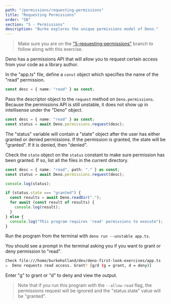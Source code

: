 ```yaml
---
path: "/permissions/requesting-permissions"
title: "Requesting Permissions"
order: "5B"
section: "5 - Permissions"
description: "Burke explores the unique permissions model of Deno."
---
```


> Make sure you are on the ["5-requesting-permissions"](https://github.com/burkeholland/deno-exercises/tree/5-requesting-permissions) branch to follow along with this exercise.

Deno has a permissions API that will allow you to request certain access from your code as a library author.

In the "app.ts" file, define a `const` object which specifies the name of the "read" permission.

```typescript
const desc = { name: "read" } as const;
```

Pass the descriptor object to the `request` method on `Deno.permissions`. Because the permissions API is still unstable, it does not show up in intellisense under the "Deno" object.

```typescript
const desc = { name: "read" } as const;
const status = await Deno.permissions.request(desc);
```

The "status" variable will contain a "state" object after the user has either granted or denied permissions. If the permission is granted, the state will be "granted". If it is denied, then "denied".

Check the `state` object on the `status` constant to make sure permission has been granted. If so, list all the files in the current directory.

```typescript
const desc = { name: "read", path: "." } as const;
const status = await Deno.permissions.request(desc);

console.log(status);

if (status.state === "granted") {
  const results = await Deno.readDir(".");
  for await (const result of results) {
    console.log(result);
  }
} else {
  console.log("This program requires 'read' permissions to execute");
}
```

Run the program from the terminal with `deno run --unstable app.ts`.

You should see a prompt in the terminal asking you if you want to grant or deny permission to "read".

```bash
Check file:///home/burkeholland/dev/deno-first-look-exercises/app.ts
️⚠️  Deno requests read access. Grant? [g/d (g = grant, d = deny)]
```

Enter "g" to grant or "d" to deny and view the output.

> Note that if you run this program with the `--allow-read` flag, the permissions request will be ignored and the "status.state" value will be "granted".
